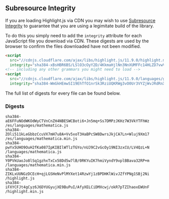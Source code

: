 ## Subresource Integrity

If you are loading Highlight.js via CDN you may wish to use [Subresource Integrity](https://developer.mozilla.org/en-US/docs/Web/Security/Subresource_Integrity) to guarantee that you are using a legimitate build of the library.

To do this you simply need to add the `integrity` attribute for each JavaScript file you download via CDN. These digests are used by the browser to confirm the files downloaded have not been modified.

```html
<script
  src="//cdnjs.cloudflare.com/ajax/libs/highlight.js/11.9.0/highlight.min.js"
  integrity="sha384-xBsHBR6BS/LSlO3cOyY2D/4KkmaHjlNn3NnXUMFFc14HLZD7vwVgS3+6U/WkHAra"></script>
<!-- including any other grammars you might need to load -->
<script
  src="//cdnjs.cloudflare.com/ajax/libs/highlight.js/11.9.0/languages/go.min.js"
  integrity="sha384-WmGkHEmwSI19EhTfO1nrSk3RziUQKRWg3vO0Ur3VYZjWvJRdRnX4/scQg+S2w1fI"></script>
```

The full list of digests for every file can be found below.

### Digests

```
sha384-aE6FFuNOdWKOdWyCTVnCnZH4NBESWCBoti6+Jn5mq+Ss7DMPzJKHz7W3VkYTFhWz /es/languages/mathematica.js
sha384-ZOli511kLeGbbzCcuVX7mH7u8A+Vv5xoT3HaBPcSW8DwrsJkjCA7Ln+Wluj9Xm17 /es/languages/mathematica.min.js
sha384-pwYx5UHO9OuH2fKa087IpKIBIlWTlzTGYo/nUJ9C2vGcOy19NI3zxCU/LV4QzL+N /languages/mathematica.js
sha384-Y0PVkUaoJo8lSq1gzhxTxCx58Dd5w7lB/0RKYuIK7hmiVyndY9vplBBava32RP+m /languages/mathematica.min.js
sha384-ZIKLxUUNGzDCEcH+qjLGSHeNvPlMYXet14RzwYj1zBPDHKlWivJZfYPNg1SBj2Ni /highlight.js
sha384-iFXYCFJt4gCyz6J6DYUGyujXE9BuPuI/AfyXELCiDMXcwj/okR7pTZIhaoxEWUnF /highlight.min.js
```

